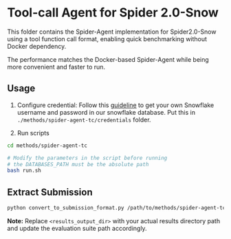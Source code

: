# Tool-call Agent for Spider 2.0-Snow

This folder contains the Spider-Agent implementation for Spider2.0-Snow using a tool function call format, enabling quick benchmarking without Docker dependency.

The performance matches the Docker-based Spider-Agent while being more convenient and faster to run.

## Usage

1. Configure credential: Follow this [guideline](https://github.com/xlang-ai/Spider2/blob/main/assets/Snowflake_Guideline.md) to get your own Snowflake username and password in our snowflake database. Put this in `./methods/spider-agent-tc/credentials` folder.

2. Run scripts

```bash
cd methods/spider-agent-tc

# Modify the parameters in the script before running
# the DATABASES_PATH must be the absolute path
bash run.sh
```

## Extract Submission

```bash
python convert_to_submission_format.py /path/to/methods/spider-agent-tc/results/{output_dir} /path/to/spider2-snow/evaluation_suite/{output_dir}
```

**Note:** Replace `<results_output_dir>` with your actual results directory path and update the evaluation suite path accordingly.